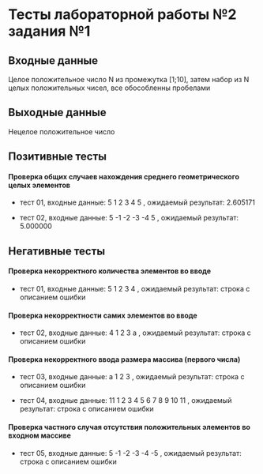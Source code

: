 # Тесты лабораторной работы №2 задания №1

## Входные данные 

Целое положительное число N из промежутка [1;10], затем набор из N целых положительных чисел, все обособленны пробелами

## Выходные данные 

Нецелое положительное число

## Позитивные тесты

#### Проверка общих случаев нахождения среднего геометрического целых элементов

- тест 01, входные данные: 5 1 2 3 4 5 , ожидаемый результат: 2.605171

- тест 02, входные данные: 5 -1 -2 -3 -4 5 , ожидаемый результат: 5.000000

## Негативные тесты 

#### Проверка некорректного количества элементов во вводе

- тест 01, входные данные: 5 1 2 3 4 , ожидаемый результат: строка с описанием ошибки

#### Проверка некорректности самих элементов во вводе

- тест 02, входные данные: 4 1 2 3 a , ожидаемый результат: строка с описанием ошибки

#### Проверка некорректного ввода размера массива (первого числа)

- тест 03, входные данные: a 1 2 3 , ожидаемый результат: строка с описанием ошибки

- тест 04, входные данные: 11 1 2 3 4 5 6 7 8 9 10 11 , ожидаемый результат: строка с описанием ошибки

#### Проверка частного случая отсутствия положительных элементов во входном массиве

- тест 05, входные данные: 5 -1 -2 -3 -4 -5 , ожидаемый результат: строка с описанием ошибки
